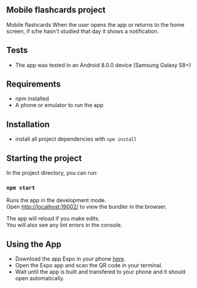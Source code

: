 
## Mobile flashcards project
  Mobile flashcards 
  When the user opens the app or returns to the home screen, if s/he hasn't studied that day it shows a notification.

## Tests
* The app was tested in an Android 8.0.0 device (Samsung Galaxy S8+)

## Requirements
* npm installed
* A phone or emulator to run the app

## Installation

* install all project dependencies with `npm install`

## Starting the project

In the project directory, you can run:

### `npm start`

Runs the app in the development mode.<br>
Open [http://localhost:19002/](http://localhost:19002/) to view the bundler in the browser.

The app will reload if you make edits.<br>
You will also see any lint errors in the console.


## Using the App

* Download the app Expo in your phone [here](https://play.google.com/store/apps/details?id=host.exp.exponent&hl=en).
* Open the Expo app and scan the QR code in your terminal.
* Wait until the app is built and transfered to your phone and it should open automatically.




